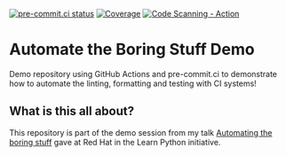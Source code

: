 [![pre-commit.ci status](https://results.pre-commit.ci/badge/github/r0x0d/automate-the-boring-stuff-demo/main.svg)](https://results.pre-commit.ci/latest/github/r0x0d/automate-the-boring-stuff-demo/main)
[![Coverage](https://github.com/r0x0d/automate-the-boring-stuff-demo/actions/workflows/coverage.yml/badge.svg)](https://github.com/r0x0d/automate-the-boring-stuff-demo/actions/workflows/coverage.yml)
[![Code Scanning - Action](https://github.com/r0x0d/automate-the-boring-stuff-demo/actions/workflows/codeql.yml/badge.svg)](https://github.com/r0x0d/automate-the-boring-stuff-demo/actions/workflows/codeql.yml)

# Automate the Boring Stuff Demo

Demo repository using GitHub Actions and pre-commit.ci to demonstrate how to automate the linting, formatting and testing with CI systems!

## What is this all about?

This repository is part of the demo session from my talk [Automating the boring stuff](https://r0x0d.github.io/talks/slides/automating-the-boring-stuff) gave at Red Hat in the Learn Python initiative.
